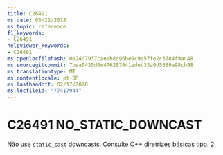 ```yaml
---
title: C26491
ms.date: 03/22/2018
ms.topic: reference
f1_keywords:
- C26491
helpviewer_keywords:
- C26491
ms.openlocfilehash: 0e2407937caeeb8d96be9c9a5ffe2c3784f9ac48
ms.sourcegitcommit: 7bea0420d0e476287641edeb33a9d5689a98cb98
ms.translationtype: MT
ms.contentlocale: pt-BR
ms.lasthandoff: 02/17/2020
ms.locfileid: "77417944"
---
```

# <a name="c26491-no_static_downcast"></a>C26491 NO_STATIC_DOWNCAST

Não use `static_cast` downcasts. Consulte [ C++ diretrizes básicas tipo. 2](https://github.com/isocpp/CppCoreGuidelines/blob/master/CppCoreGuidelines.md#SS-type).
